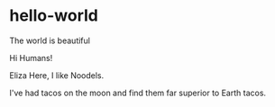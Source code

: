 # hello-world
The world is beautiful

Hi Humans!

Eliza Here, I like Noodels.

I've had tacos on the moon and find them far superior to Earth tacos. 
